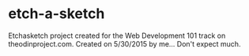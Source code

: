 # etch-a-sketch
Etchasketch project created for the Web Development 101 track on theodinproject.com. Created on 5/30/2015 by me... Don't expect much.
